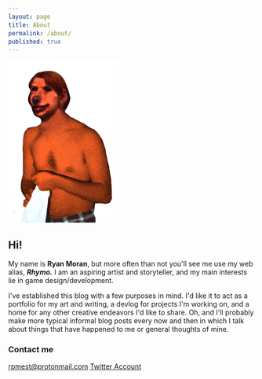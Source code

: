 ```yaml
---
layout: page
title: About
permalink: /about/
published: true
---
```

![Rhymo.png](/images/Rhymo.png)


## Hi!
My name is **Ryan Moran**,
but more often than not you'll see me use my web alias, __*Rhymo.*__ I am an aspiring artist and storyteller, and my main interests lie in game design/development.

I've established this blog with a few purposes in mind. I'd like it to act as a portfolio for my art and writing, a devlog for projects I'm working on, and a home for any other creative endeavors I'd like to share. Oh, and I'll probably make more typical informal blog posts every now and then in which I talk about things that have happened to me or general thoughts of mine.

### Contact me

[rpmest@protonmail.com](mailto:rpmest@protonmail.com)
[Twitter Account](twitter.com/rpmest)

